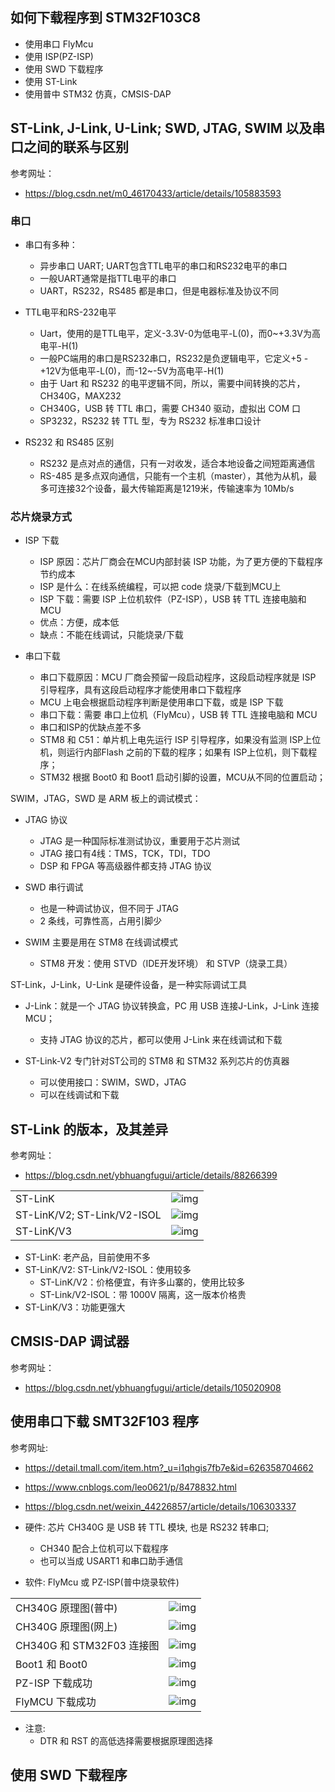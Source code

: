 ## 如何下载程序到 STM32F103C8

- 使用串口 FlyMcu
- 使用 ISP(PZ-ISP)
- 使用 SWD 下载程序
- 使用 ST-Link
- 使用普中 STM32 仿真，CMSIS-DAP

## ST-Link, J-Link, U-Link; SWD, JTAG, SWIM 以及串口之间的联系与区别

参考网址：

- https://blog.csdn.net/m0_46170433/article/details/105883593

### 串口

- 串口有多种：
  - 异步串口 UART; UART包含TTL电平的串口和RS232电平的串口
  - 一般UART通常是指TTL电平的串口
  - UART，RS232，RS485 都是串口，但是电器标准及协议不同

- TTL电平和RS-232电平
  - Uart，使用的是TTL电平，定义-3.3V-0为低电平-L(0)，而0~+3.3V为高电平-H(1)
  - 一般PC端用的串口是RS232串口，RS232是负逻辑电平，它定义+5 -+12V为低电平-L(0)，而-12~-5V为高电平-H(1)
  - 由于 Uart 和 RS232 的电平逻辑不同，所以，需要中间转换的芯片，CH340G，MAX232
  - CH340G，USB 转 TTL 串口，需要 CH340 驱动，虚拟出 COM 口
  - SP3232，RS232 转 TTL 型，专为 RS232 标准串口设计

- RS232 和 RS485 区别
  - RS232 是点对点的通信，只有一对收发，适合本地设备之间短距离通信
  - RS-485 是多点双向通信，只能有一个主机（master），其他为从机，最多可连接32个设备，最大传输距离是1219米，传输速率为 10Mb/s

### 芯片烧录方式

- ISP 下载
  - ISP 原因：芯片厂商会在MCU内部封装 ISP 功能，为了更方便的下载程序节约成本
  - ISP 是什么：在线系统编程，可以把 code 烧录/下载到MCU上
  - ISP 下载：需要 ISP 上位机软件（PZ-ISP），USB 转 TTL 连接电脑和 MCU
  - 优点：方便，成本低
  - 缺点：不能在线调试，只能烧录/下载

- 串口下载
  - 串口下载原因：MCU 厂商会预留一段启动程序，这段启动程序就是 ISP 引导程序，具有这段启动程序才能使用串口下载程序
  - MCU 上电会根据启动程序判断是使用串口下载，或是 ISP 下载
  - 串口下载：需要 串口上位机（FlyMcu），USB 转 TTL 连接电脑和 MCU
  - 串口和ISP的优缺点差不多
  - STM8 和 C51：单片机上电先运行 ISP 引导程序，如果没有监测 ISP上位机，则运行内部Flash 之前的下载的程序；如果有 ISP上位机，则下载程序；
  - STM32 根据 Boot0 和 Boot1 启动引脚的设置，MCU从不同的位置启动；

SWIM，JTAG，SWD 是 ARM 板上的调试模式：

- JTAG 协议
  - JTAG 是一种国际标准测试协议，重要用于芯片测试
  - JTAG 接口有4线：TMS，TCK，TDI，TDO
  - DSP 和 FPGA 等高级器件都支持 JTAG 协议

- SWD 串行调试
  - 也是一种调试协议，但不同于 JTAG
  - 2 条线，可靠性高，占用引脚少

- SWIM 主要是用在 STM8 在线调试模式
  - STM8 开发：使用 STVD（IDE开发环境） 和 STVP（烧录工具）

ST-Link，J-Link，U-Link 是硬件设备，是一种实际调试工具

- J-Link：就是一个 JTAG 协议转换盒，PC 用 USB 连接J-Link，J-Link 连接 MCU；
  - 支持 JTAG 协议的芯片，都可以使用 J-Link 来在线调试和下载

- ST-Link-V2 专门针对ST公司的 STM8 和 STM32 系列芯片的仿真器
  - 可以使用接口：SWIM，SWD，JTAG
  - 可以在线调试和下载

## ST-Link 的版本，及其差异

参考网址：

- https://blog.csdn.net/ybhuangfugui/article/details/88266399

|                             |                                                |
| --------------------------- | ---------------------------------------------- |
| ST-LinK                     | ![img](./img/2022-06-22_181050_ST-Link_V1.jpg) |
| ST-LinK/V2; ST-Link/V2-ISOL | ![img](./img/2022-06-22_181208_ST-Link_V2.jpg) |
| ST-LinK/V3                  | ![img](./img/2022-06-22_181243_ST-Link_V3.jpg) |

- ST-LinK: 老产品，目前使用不多
- ST-LinK/V2: ST-Link/V2-ISOL：使用较多
  - ST-LinK/V2：价格便宜，有许多山寨的，使用比较多
  - ST-Link/V2-ISOL：带 1000V 隔离，这一版本价格贵
- ST-LinK/V3：功能更强大

## CMSIS-DAP 调试器

参考网址：

- https://blog.csdn.net/ybhuangfugui/article/details/105020908



## 使用串口下载 SMT32F103 程序

参考网址:

- https://detail.tmall.com/item.htm?_u=i1qhgis7fb7e&id=626358704662
- https://www.cnblogs.com/leo0621/p/8478832.html
- https://blog.csdn.net/weixin_44226857/article/details/106303337

- 硬件: 芯片 CH340G 是 USB 转 TTL 模块, 也是 RS232 转串口;
  - CH340 配合上位机可以下载程序
  - 也可以当成 USART1 和串口助手通信
- 软件: FlyMcu 或 PZ-ISP(普中烧录软件)

|                           |                                       |
| ------------------------- | ------------------------------------- |
| CH340G 原理图(普中)       | ![img](./img/CH340G_SCH_PZ.png)       |
| CH340G 原理图(网上)       | ![img](./img/CH340G_SCH_Internet.png) |
| CH340G 和 STM32F03 连接图 | ![img](./img/CH340G_Connect.png)      |
| Boot1 和 Boot0            | ![img](./img/Boot0_Boot1.png)         |
| PZ-ISP 下载成功           | ![img](./img/PZ-ISP_download.png)     |
| FlyMCU 下载成功           | ![img](./img/FlyMcu_download.png)     |

- 注意:
  - DTR 和 RST 的高低选择需要根据原理图选择

## 使用 SWD 下载程序